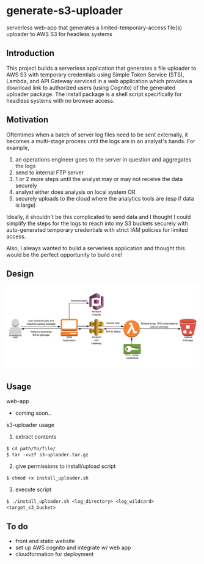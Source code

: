 # generate-s3-uploader
serverless web-app that generates a limited-temporary-access file(s) uploader to AWS S3 for headless systems


## Introduction
This project builds a serverless application that generates a file uploader to
AWS S3 with temporary credentials using Simple Token Service (STS), Lambda, and
API Gateway serviced in a web application which provides a download link to
authorized users (using Cognito) of the generated uploader package. The install
package is a shell script specifically for headless systems with no browser access.

## Motivation
Oftentimes when a batch of server log files need to be sent externally, it becomes
a multi-stage process until the logs are in an analyst's hands.
For example,
1. an operations engineer goes to the server in question and aggregates
the logs
2. send to internal FTP server
3. 1 or 2 more steps until the analyst may or may not receive the data securely
4. analyst either does analysis on local system OR
5. securely uploads to the cloud where the analytics tools are (esp if data is large)

Ideally, it shouldn't be this complicated to send data and I thought I could
simplify the steps for the logs to reach into my S3 buckets securely with
auto-generated temporary credentials with strict IAM policies for limited access.

Also, I always wanted to build a serverless application and thought this would
be the perfect opportunity to build one!


## Design
![alt text](/assets/s3-uploader-arch.PNG)


## Usage
web-app
 * coming soon..

s3-uploader usage
 1. extract contents
 ```
 $ cd path/to/file/
 $ tar -xvzf s3-uploader.tar.gz
 ```
 2. give permissions to install/upload script
 ```
 $ chmod +x install_uploader.sh
 ```
 3. execute script
 ```
 $ ./install_uploader.sh <log_directory> <log_wildcard> <target_s3_bucket>
 ```

## To do
 * front end static website
 * set up AWS cognito and integrate w/ web app
 * cloudformation for deployment
